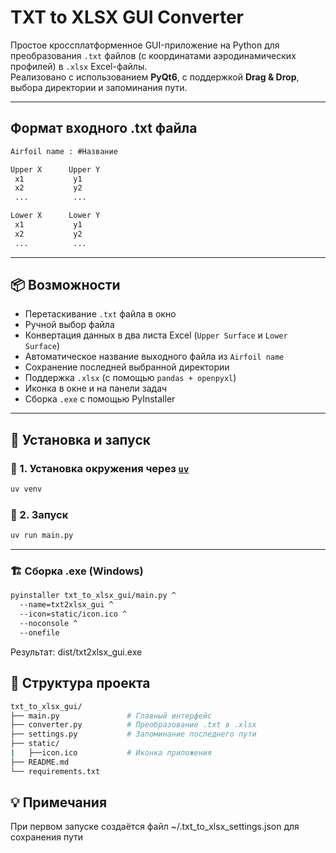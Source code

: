 # TXT to XLSX GUI Converter

Простое кроссплатформенное GUI-приложение на Python для преобразования `.txt` файлов (с координатами аэродинамических профилей) в `.xlsx` Excel-файлы.  
Реализовано с использованием **PyQt6**, с поддержкой **Drag & Drop**, выбора директории и запоминания пути.

---

## Формат входного .txt файла

```txt
Airfoil name : #Название

Upper X      Upper Y
 x1           y1
 x2           y2
 ...          ...

Lower X      Lower Y
 x1           y1
 x2           y2
 ...          ...

```

---

## 📦 Возможности

- Перетаскивание `.txt` файла в окно
- Ручной выбор файла
- Конвертация данных в два листа Excel (`Upper Surface` и `Lower Surface`)
- Автоматическое название выходного файла из `Airfoil name`
- Сохранение последней выбранной директории
- Поддержка `.xlsx` (с помощью `pandas + openpyxl`)
- Иконка в окне и на панели задач
- Сборка `.exe` с помощью PyInstaller

---

## 📁 Установка и запуск

### 🔧 1. Установка окружения через [`uv`](https://github.com/astral-sh/uv)

```bash
uv venv
```

### 🚀 2. Запуск

```bash
uv run main.py
```

---

### 🏗 Сборка .exe (Windows)

```bash
pyinstaller txt_to_xlsx_gui/main.py ^
  --name=txt2xlsx_gui ^
  --icon=static/icon.ico ^
  --noconsole ^
  --onefile
```

Результат: dist/txt2xlsx_gui.exe

## 📂 Структура проекта

```bash
txt_to_xlsx_gui/
├── main.py               # Главный интерфейс
├── converter.py          # Преобразование .txt в .xlsx
├── settings.py           # Запоминание последнего пути
├── static/
|   ├──icon.ico           # Иконка приложения
├── README.md
└── requirements.txt
```

## 💡 Примечания

При первом запуске создаётся файл ~/.txt_to_xlsx_settings.json для сохранения пути
